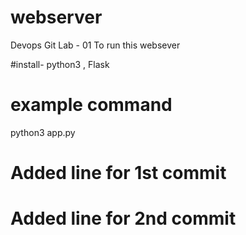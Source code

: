 # webserver
Devops Git Lab - 01
To run this websever 

#install-
python3 , Flask 


# example command
python3 app.py 

# Added line for 1st commit 
# Added line for 2nd commit 
